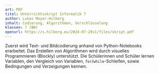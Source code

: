 ```yaml
---
art: PDF
titel: Unterrichtsskript Informatik 7
author: Lukas Meyer-Hilberg
inhalt: Codierung, Algorithmen, Verschlüsselung
klassen: 7 (BW)
openurl: https://s.hilberg.eu/2024-07-28v1/files/skript.pdf
---
```

Zuerst wird Text- und Bildcodierung anhand von Python-Notebooks erarbeitet. Das Erstellen von Algorithmen wird durch visuelles Programmieren (Blockly) unterstützt. Die Schülerinnen und Schüler lernen Variablen, den Vergleich von Variablen, `for`/`while`-Schleifen, sowie Bedingungen und Verzeigungen kennen.
